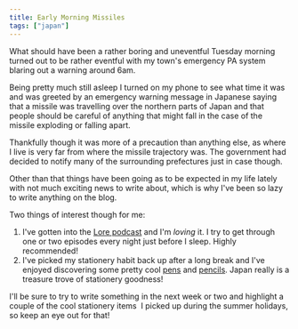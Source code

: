```yaml
---
title: Early Morning Missiles
tags: ["japan"]
---
```

What should have been a rather boring and uneventful Tuesday morning turned out to be rather eventful with my town's emergency PA system blaring out a warning around 6am.

Being pretty much still asleep I turned on my phone to see what time it was and was greeted by an emergency warning message in Japanese saying that a missile was travelling over the northern parts of Japan and that people should be careful of anything that might fall in the case of the missile exploding or falling apart.

Thankfully though it was more of a precaution than anything else, as where I live is very far from where the missile trajectory was. The government had decided to notify many of the surrounding prefectures just in case though.

Other than that things have been going as to be expected in my life lately with not much exciting news to write about, which is why I've been so lazy to write anything on the blog.

Two things of interest though for me:

  1. I've gotten into the [Lore podcast][1] and I'm _loving_ it. I try to get through one or two episodes every night just before I sleep. Highly recommended!
  2. I've picked my stationery habit back up after a long break and I've enjoyed discovering some pretty cool [pens][2] and [pencils][3]. Japan really is a treasure trove of stationery goodness!

I'll be sure to try to write something in the next week or two and highlight a couple of the cool stationery items  I picked up during the summer holidays, so keep an eye out for that!

 [1]: http://www.lorepodcast.com/
 [2]: http://www.mpuni.co.jp/products/ballpoint_pens/ballpoint/puremalt/oil_based.html
 [3]: http://www.rotring.com/jp/mechanical-pencils/288-rotring-500-mechanical-pencil-3501178523058.html